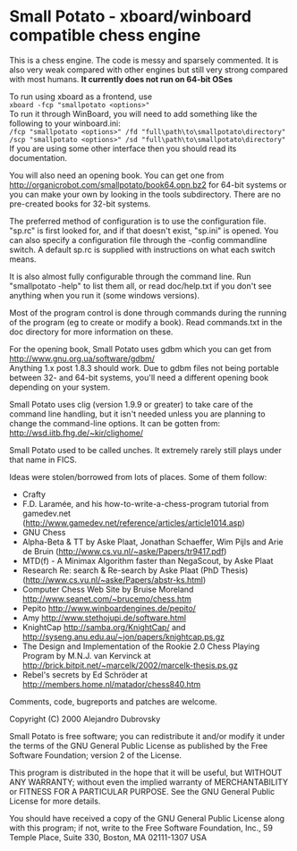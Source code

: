 Small Potato - xboard/winboard compatible chess engine
======================================================

This is a chess engine.  The code is messy and sparsely commented.  It is also very
weak compared with other engines but still very strong compared with most humans. **It currently
does not run on 64-bit OSes**

To run using xboard as a frontend, use  
`xboard -fcp "smallpotato <options>"`  
To run it through WinBoard, you will need to add something like the following to your winboard.ini:  
`/fcp "smallpotato <options>" /fd "full\path\to\smallpotato\directory"`  
`/scp "smallpotato <options>" /sd "full\path\to\smallpotato\directory"`  
If you are using some other interface then you should read its documentation.

You will also need an opening book. You can get one from http://organicrobot.com/smallpotato/book64.opn.bz2 for 64-bit systems or you can make your own by looking in the tools subdirectory. There are no pre-created books for 32-bit systems.

The preferred method of configuration is to use the configuration file.  "sp.rc" is first looked
for, and if that doesn't exist, "sp.ini" is opened.  You can also specify a configuration file
through the -config commandline switch.  A default sp.rc is supplied with instructions on what each
switch means.

It is also almost fully configurable through the command line.  Run "smallpotato -help" to list them
all, or read doc/help.txt if you don't see anything when you run it (some windows versions).

Most of the program control is done through commands during the running of the program (eg to create or
modify a book).  Read commands.txt in the doc directory for more information on these.

For the opening book, Small Potato uses gdbm which you can get from http://www.gnu.org.ua/software/gdbm/  
Anything 1.x post 1.8.3 should work. Due to gdbm files not being portable between 32- and 64-bit systems, you'll need a different opening book depending on your system.

Small Potato uses clig (version 1.9.9 or greater) to take care of the command line handling, but it
isn't needed unless you are planning to change the command-line options.  It can
be gotten from: http://wsd.iitb.fhg.de/~kir/clighome/

Small Potato used to be called unches. It extremely rarely still plays under that name in FICS.

Ideas were stolen/borrowed from lots of places.  Some of them follow:

- Crafty
- F.D. Laramée, and his how-to-write-a-chess-program tutorial from gamedev.net (http://www.gamedev.net/reference/articles/article1014.asp)
- GNU Chess
- Alpha-Beta & TT by Aske Plaat, Jonathan Schaeffer, Wim Pijls and Arie de Bruin (http://www.cs.vu.nl/~aske/Papers/tr9417.pdf)
- MTD(f) - A Minimax Algorithm faster than NegaScout, by Aske Plaat
- Research Re: search & Re-search by Aske Plaat (PhD Thesis)  (http://www.cs.vu.nl/~aske/Papers/abstr-ks.html)
- Computer Chess Web Site by Bruise Moreland http://www.seanet.com/~brucemo/chess.htm
- Pepito <http://www.winboardengines.de/pepito/>
- Amy <http://www.stethojupi.de/software.html>
- KnightCap <http://samba.org/KnightCap/> and http://syseng.anu.edu.au/~jon/papers/knightcap.ps.gz
- The Design and Implementation of the Rookie 2.0 Chess Playing Program by M.N.J. van Kervinck at http://brick.bitpit.net/~marcelk/2002/marcelk-thesis.ps.gz
- Rebel's secrets by Ed Schröder at http://members.home.nl/matador/chess840.htm


Comments, code, bugreports and patches are welcome.


  Copyright (C) 2000 Alejandro Dubrovsky

  Small Potato is free software; you can redistribute it and/or modify
  it under the terms of the GNU General Public License as published by
  the Free Software Foundation; version 2 of the License.

  This program is distributed in the hope that it will be useful,
  but WITHOUT ANY WARRANTY; without even the implied warranty of
  MERCHANTABILITY or FITNESS FOR A PARTICULAR PURPOSE.  See the
  GNU General Public License for more details.

  You should have received a copy of the GNU General Public License
  along with this program; if not, write to the Free Software
  Foundation, Inc., 59 Temple Place, Suite 330, Boston, MA  02111-1307  USA
